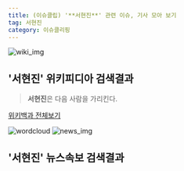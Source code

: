 ```yaml
---
title: (이슈클립) '**서현진**' 관련 이슈, 기사 모아 보기
tag: 서현진
category: 이슈클리핑
---
```

![wiki_img](https://user-images.githubusercontent.com/42597476/44503234-41136a80-a6d0-11e8-9071-6fc6418eafe4.png)
## **'**서현진**'** 위키피디아 검색결과
>**서현진**은 다음 사람을 가리킨다.

<a href="https://ko.wikipedia.org/wiki/서현진" target="_blank">위키백과 전체보기</a>

![wordcloud](https://s3.ap-northeast-2.amazonaws.com/lyrics101-wordcloud/2018-10-03-1538503347.png)
![news_img](https://user-images.githubusercontent.com/42597476/44507050-1206f400-a6e4-11e8-8d98-7ffbfebb353f.png)
## **'**서현진**'** 뉴스속보 검색결과

